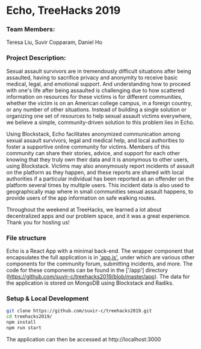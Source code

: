 Echo, TreeHacks 2019
===

### Team Members:
Teresa Liu, Suvir Copparam, Daniel Ho

### Project Description:
Sexual assault survivors are in tremendously difficult situations after being assaulted, having to sacrifice privacy and anonymity to receive basic medical, legal, and emotional support. And understanding how to proceed with one's life after being assaulted is challenging due to how scattered information on resources for these victims is for different communities, whether the victim is on an American college campus, in a foreign country, or any number of other situations. Instead of building a single solution or organizing one set of resources to help sexual assault victims everywhere, we believe a simple, community-driven solution to this problem lies in Echo.

Using Blockstack, Echo facilitates anonymized communication among sexual assault survivors, legal and medical help, and local authorities to foster a supportive online community for victims. Members of this community can share their stories, advice, and support for each other knowing that they truly own their data and it is anonymous to other users, using Blockstack. Victims may also anonymously report incidents of assault on the platform as they happen, and these reports are shared with local authorities if a particular individual has been reported as an offender on the platform several times by multiple users. This incident data is also used to geographically map where in small communities sexual assault happens, to provide users of the app information on safe walking routes.

Throughout the weekend at TreeHacks, we learned a lot about decentralized apps and our problem space, and it was a great experience. Thank you for hosting us!

### File structure

Echo is a React App with a minimal back-end. The wrapper component that encapsulates the full application is in ['app.js'](https://github.com/suvir-c/treehacks2019/blob/master/app/app.js), under which are various other components for the community forum, submitting incidents, and more. The code for these components can be found in the ['/app'] directory (https://github.com/suvir-c/treehacks2019/blob/master/app).
The data for the application is stored on MongoDB using Blockstack and Radiks.

### Setup & Local Development

```bash
git clone https://github.com/suvir-c/treehacks2019.git
cd treehacks2019/
npm install
npm run start
```

The application can then be accessed at http://localhost:3000
